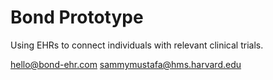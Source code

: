 # Bond Prototype
Using EHRs to connect individuals with relevant clinical trials.

hello@bond-ehr.com
sammymustafa@hms.harvard.edu
